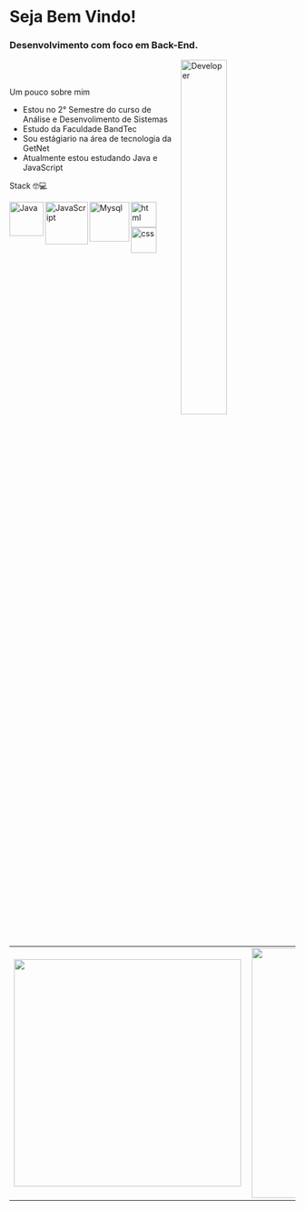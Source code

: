 # Seja Bem Vindo!

### Desenvolvimento com foco em Back-End. 

<img align="right" width="40%" src="https://i.pinimg.com/originals/e1/f3/41/e1f3413bf5036045713341394f617225.gif" alt="Developer" />

<br>
<br>

Um pouco sobre mim

- Estou no 2° Semestre do curso de Análise e Desenvolimento de Sistemas
- Estudo da Faculdade BandTec
- Sou estágiario na área de tecnologia da GetNet 
- Atualmente estou estudando Java e JavaScript

Stack 🤓💻

<img align="left" alt="Java" width="60px" src="https://logospng.org/download/java/logo-java-256.png" />
<img align="left" alt="JavaScript" width="75px" src="https://lh3.googleusercontent.com/proxy/cG5RoxQ5zRuK23iLCNjQDBRU-uMGolANw7LYTbh3R7xOeEqqLNWX9WoeKxZgZaB6XPxzPAkPJTyJQW3RKqnsSo6608VPr_lcjMWejjaL3qnZRWIhYweQfmk" />
<img align="left" alt="Mysql" width="70px" src="https://cdn.worldvectorlogo.com/logos/mysql.svg" />
<img align="left" alt="html" width="45px" src="https://cdn.pixabay.com/photo/2017/08/05/11/16/logo-2582748_640.png" />
<img align="left" alt="css" width="45px" src="https://cdn.pixabay.com/photo/2017/08/05/11/16/logo-2582747_1280.png" />




<center>
<table>
  <tr>
      <td><img width="400px" align="left" src="https://github-readme-stats.vercel.app/api/top-langs/?username=rafael-rochaalmeida&hide=html&layout=compact&theme=radical" /></td>
      <td><img width="440px" align="left" src="https://github-readme-stats.vercel.app/api?username=rafael-rochaalmeida&theme=radical&show_icons=true" /></td>
  </tr>  
</table>
</center>

